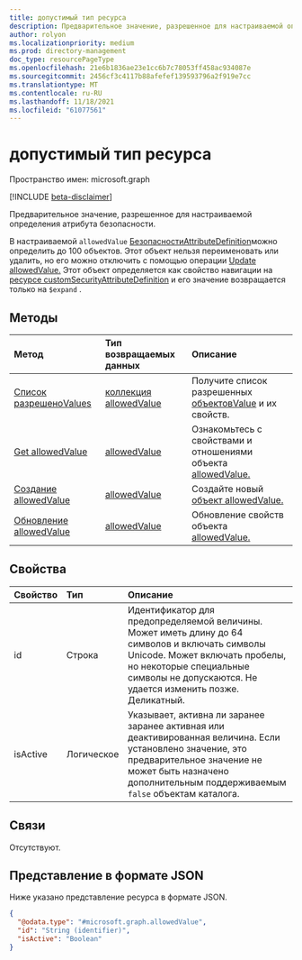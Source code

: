 ```yaml
---
title: допустимый тип ресурса
description: Предварительное значение, разрешенное для настраиваемой определения атрибута безопасности.
author: rolyon
ms.localizationpriority: medium
ms.prod: directory-management
doc_type: resourcePageType
ms.openlocfilehash: 21e6b1836ae23e1cc6b7c78053ff458ac934087e
ms.sourcegitcommit: 2456cf3c4117b88afefef139593796a2f919e7cc
ms.translationtype: MT
ms.contentlocale: ru-RU
ms.lasthandoff: 11/18/2021
ms.locfileid: "61077561"
---
```

# <a name="allowedvalue-resource-type"></a>допустимый тип ресурса

Пространство имен: microsoft.graph

[!INCLUDE [beta-disclaimer](../../includes/beta-disclaimer.md)]

Предварительное значение, разрешенное для настраиваемой определения атрибута безопасности.

В настраиваемой `allowedValue` [БезопасностиAttributeDefinition](customsecurityattributedefinition.md)можно определить до 100 объектов. Этот объект нельзя переименовать или удалить, но его можно отключить с помощью операции [Update allowedValue.](../api/../api/allowedvalue-update.md) Этот объект определяется как свойство навигации на [ресурсе customSecurityAttributeDefinition](customsecurityattributedefinition.md) и его значение возвращается только на `$expand` .

## <a name="methods"></a>Методы
|Метод|Тип возвращаемых данных|Описание|
|:---|:---|:---|
|[Список разрешеноValues](../api/customsecurityattributedefinition-list-allowedvalues.md)|[коллекция allowedValue](../resources/allowedvalue.md)|Получите список разрешенных [объектовValue](../resources/allowedvalue.md) и их свойств.|
|[Get allowedValue](../api/allowedvalue-get.md)|[allowedValue](../resources/allowedvalue.md)|Ознакомьтесь с свойствами и отношениями объекта [allowedValue.](../resources/allowedvalue.md)|
|[Создание allowedValue](../api/customsecurityattributedefinition-post-allowedvalues.md)|[allowedValue](../resources/allowedvalue.md)|Создайте новый [объект allowedValue.](../resources/allowedvalue.md)|
|[Обновление allowedValue](../api/allowedvalue-update.md)|[allowedValue](../resources/allowedvalue.md)|Обновление свойств объекта [allowedValue.](../resources/allowedvalue.md)|

## <a name="properties"></a>Свойства
|Свойство|Тип|Описание|
|:---|:---|:---|
| id | Строка | Идентификатор для предопределяемой величины. Может иметь длину до 64 символов и включать символы Unicode. Может включать пробелы, но некоторые специальные символы не допускаются. Не удается изменить позже. Деликатный. |
|isActive|Логическое|Указывает, активна ли заранее заранее активная или деактивированная величина. Если установлено значение, это предварительное значение не может быть назначено дополнительным поддерживаемым `false` объектам каталога.|

## <a name="relationships"></a>Связи
Отсутствуют.

## <a name="json-representation"></a>Представление в формате JSON
Ниже указано представление ресурса в формате JSON.
<!-- {
  "blockType": "resource",
  "keyProperty": "id",
  "@odata.type": "microsoft.graph.allowedValue",
  "openType": false
}
-->
``` json
{
  "@odata.type": "#microsoft.graph.allowedValue",
  "id": "String (identifier)",
  "isActive": "Boolean"
}
```
